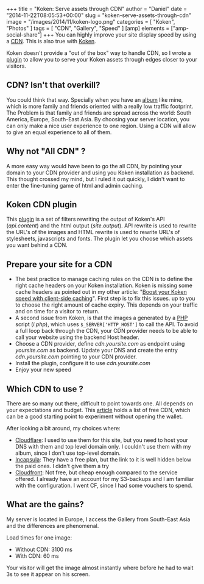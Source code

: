 +++
title = "Koken: Serve assets through CDN"
author = "Daniel"
date = "2014-11-22T08:05:53+00:00"
slug = "koken-serve-assets-through-cdn"
image = "/images/2014/11/koken-logo.png"
categories = [
  "Koken",
  "Photos"
]
tags = [
  "CDN",
  "Gallery",
  "Speed"
]
[amp]
elements = ["amp-social-share"]
+++
You can highly improve your site display speed by using a [CDN](http://en.wikipedia.org/wiki/Content_delivery_network). This is also true with [Koken](http://koken.me).

Koken doesn't provide a "out of the box" way to handle CDN, so I wrote a [plugin](https://github.com/DanielMuller/koken-plugin-cdn) to allow you to serve your Koken assets through edges closer to your visitors.

<!--more-->

## CDN? Isn't that overkill?

You could think that way. Specially when you have an [album](http://daniel.mesphotos.ch) like mine, which is more family and friends oriented with a really low traffic footprint. The Problem is that family and friends are spread across the world: South America, Europe, South-East Asia. By choosing your server location, you can only make a nice user experience to one region. Using a CDN will allow to give an equal experience to all of them.

## Why not "All CDN" ?

A more easy way would have been to go the all CDN, by pointing your domain to your CDN provider and using you Koken installation as backend. This thought crossed my mind, but I ruled it out quickly, I didn't want to enter the fine-tuning game of html and admin caching.

## Koken CDN plugin

This [plugin](https://github.com/DanielMuller/koken-plugin-cdn) is a set of filters rewriting the output of Koken's API (_api.content_) and the html output (_site.output_). API rewrite is used to rewrite the URL's of the images and HTML rewrite is used to rewrite URL's of stylesheets, javascripts and fonts. The plugin let you choose which assets you want behind a CDN.

## Prepare your site for a CDN

  * The best practice to manage caching rules on the CDN is to define the right cache headers on your Koken installation. Koken is missing some cache headers as pointed out in my other article: "[Boost your Koken speed with client-side caching](/2014/11/boost-your-koken-speed-with-client-side-caching/)". First step is to fix this issues. up to you to choose the right amount of cache expiry. This depends on your traffic and on time for a visitor to return.
  * A second issue from Koken, is that the images a generated by a [PHP](http://www.php.net) script (_i.php_), which uses `$_SERVER['HTTP_HOST']` to call the API. To avoid a full loop back through the CDN, your CDN provider needs to be able to call your website using the backend Host header.
  * Choose a CDN provider, define _cdn.yoursite.com_ as endpoint using _yoursite.com_ as backend. Update your DNS and create the entry _cdn.yoursite.com_ pointing to your CDN provider.
  * Install the plugin, configure it to use _cdn.yoursite.com_
  * Enjoy your new speed

## Which CDN to use ?

There are so many out there, difficult to point towards one. All depends on your expectations and budget. This [article](http://www.wpexplorer.com/free-cdn-services-for-wordpress/) holds a list of free CDN, which can be a good starting point to experiment without opening the wallet.

After looking a bit around, my choices where:

  * [Cloudflare](http://cloudflare.net): I used to use them for this site, but you need to host your DNS with them and top level domain only. I couldn't use them with my album, since I don't use top-level domain.
  * [Incapsula](http://www.incapsula.com/): They have a free plan, but the link to it is well hidden below the paid ones. I didn't give them a try
  * [Cloudfront](http://aws.amazon.com/cloudfront/): Not free, but cheap enough compared to the service offered. I already have an account for my S3-backups and I am familiar with the configuration. I went CF, since I had some vouchers to spend.

## What are the gains?

My server is located in Europe, I access the Gallery from South-East Asia and the differences are phenomenal.

Load times for one image:

  * Without CDN: 3100 ms
  * With CDN: 60 ms

Your visitor will get the image almost instantly where before he had to wait 3s to see it appear on his screen.
